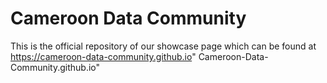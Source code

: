 # Cameroon Data Community 
This is the official repository of our showcase page which can be found at https://cameroon-data-community.github.io" Cameroon-Data-Community.github.io" 
